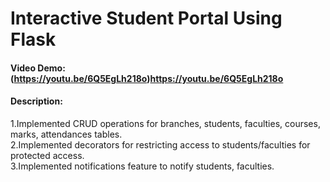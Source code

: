 # Interactive Student Portal Using Flask
#### Video Demo:  <a>(https://youtu.be/6Q5EgLh218o)</a>https://youtu.be/6Q5EgLh218o
#### Description:

1.Implemented CRUD operations for branches, students, faculties, courses, marks, attendances tables.
<br>
2.Implemented decorators for restricting access to students/faculties for protected access.
<br>
3.Implemented notifications feature to notify students, faculties.

